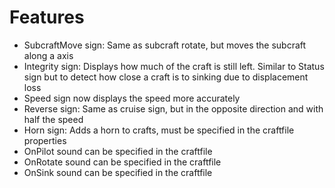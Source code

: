 # Features
- SubcraftMove sign: Same as subcraft rotate, but moves the subcraft along a axis
- Integrity sign: Displays how much of the craft is still left. Similar to Status sign but to detect how close a craft is to sinking due to displacement loss
- Speed sign now displays the speed more accurately
- Reverse sign: Same as cruise sign, but in the opposite direction and with half the speed
- Horn sign: Adds a horn to crafts, must be specified in the craftfile properties
- OnPilot sound can be specified in the craftfile
- OnRotate sound can be specified in the craftfile
- OnSink sound can be specified in the craftfile
